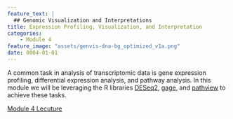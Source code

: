 ```yaml
---
feature_text: |
  ## Genomic Visualization and Interpretations
title: Expression Profiling, Visualization, and Interpretation
categories:
    - Module 4
feature_image: "assets/genvis-dna-bg_optimized_v1a.png"
date: 0004-01-01
---
```


A common task in analysis of transcriptomic data is gene expression profiling, differential expression analysis, and pathway analysis. In this module we will be leveraging the R libraries [DESeq2](https://bioconductor.org/packages/release/bioc/html/DESeq2.html), [gage](https://bioconductor.org/packages/release/bioc/html/gage.html), and [pathview](https://bioconductor.org/packages/release/bioc/html/pathview.html) to achieve these tasks.

[Module 4 Lecuture](http://genviz.org/lectures/GenViz_Module4_Lecture.pptx)
